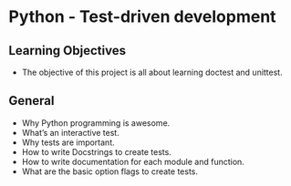 # Python - Test-driven development

## Learning Objectives
- The objective of this project is all about learning doctest and unittest.

## General
- Why Python programming is awesome.
- What’s an interactive test.
- Why tests are important.
- How to write Docstrings to create tests.
- How to write documentation for each module and function.
- What are the basic option flags to create tests.
